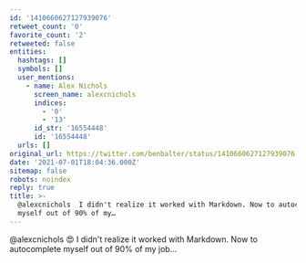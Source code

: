 ```yaml
---
id: '1410660627127939076'
retweet_count: '0'
favorite_count: '2'
retweeted: false
entities:
  hashtags: []
  symbols: []
  user_mentions:
    - name: Alex Nichols
      screen_name: alexcnichols
      indices:
        - '0'
        - '13'
      id_str: '16554448'
      id: '16554448'
  urls: []
original_url: https://twitter.com/benbalter/status/1410660627127939076
date: '2021-07-01T18:04:36.000Z'
sitemap: false
robots: noindex
reply: true
title: >-
  @alexcnichols  I didn't realize it worked with Markdown. Now to autocomplete
  myself out of 90% of my…
---
```


@alexcnichols 😍 I didn't realize it worked with Markdown. Now to autocomplete myself out of 90% of my job...